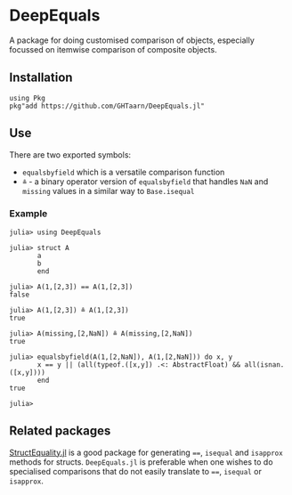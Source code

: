 # DeepEquals

A package for doing customised comparison of objects, especially focussed on
itemwise comparison of composite objects.

## Installation

```
using Pkg
pkg"add https://github.com/GHTaarn/DeepEquals.jl"
```

## Use

There are two exported symbols:
 - `equalsbyfield` which is a versatile comparison function
 - `≗` - a binary operator version of `equalsbyfield` that handles `NaN` and `missing` values in a similar way to `Base.isequal`

### Example

```julia-repl
julia> using DeepEquals

julia> struct A
       a
       b
       end

julia> A(1,[2,3]) == A(1,[2,3])
false

julia> A(1,[2,3]) ≗ A(1,[2,3])
true

julia> A(missing,[2,NaN]) ≗ A(missing,[2,NaN])
true

julia> equalsbyfield(A(1,[2,NaN]), A(1,[2,NaN])) do x, y
       x == y || (all(typeof.([x,y]) .<: AbstractFloat) && all(isnan.([x,y])))
       end
true

julia> 
```

## Related packages

[StructEquality.jl](https://github.com/jolin-io/StructEquality.jl) is a good
package for generating `==`, `isequal` and `isapprox` methods for structs.
`DeepEquals.jl` is preferable when one wishes to do specialised comparisons
that do not easily translate to `==`, `isequal` or `isapprox`.

